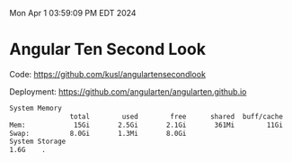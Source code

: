 Mon Apr  1 03:59:09 PM EDT 2024

# Angular Ten Second Look

Code: https://github.com/kusl/angulartensecondlook

Deployment: https://github.com/angularten/angularten.github.io

```bash
System Memory
               total        used        free      shared  buff/cache   available
Mem:            15Gi       2.5Gi       2.1Gi       361Mi        11Gi        12Gi
Swap:          8.0Gi       1.3Mi       8.0Gi
System Storage
1.6G	.
```
